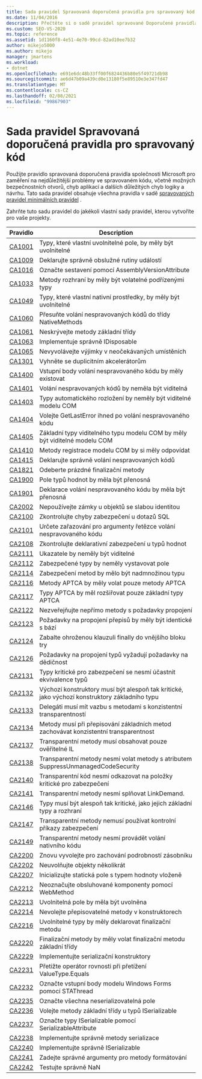 ```yaml
---
title: Sada pravidel Spravovaná doporučená pravidla pro spravovaný kód
ms.date: 11/04/2016
description: Přečtěte si o sadě pravidel spravované Doporučené pravidla v sadě Visual Studio. Podívejte se na popisy pravidel, která se zaměřují na zabezpečení, odolnost a další důležité problémy.
ms.custom: SEO-VS-2020
ms.topic: reference
ms.assetid: 1d1160f8-4e51-4e70-99cd-82ad10ee7b32
author: mikejo5000
ms.author: mikejo
manager: jmartens
ms.workload:
- dotnet
ms.openlocfilehash: e691e6dc48b33ff00f6824436b80e5f49721db98
ms.sourcegitcommit: ae6d47b09a439cd0e13180f5e89510e3e347fd47
ms.translationtype: MT
ms.contentlocale: cs-CZ
ms.lasthandoff: 02/08/2021
ms.locfileid: "99867903"
---
```

# <a name="managed-recommended-rules-rule-set-for-managed-code"></a>Sada pravidel Spravovaná doporučená pravidla pro spravovaný kód

Použijte pravidlo spravovaná doporučená pravidla společnosti Microsoft pro zaměření na nejdůležitější problémy ve spravovaném kódu, včetně možných bezpečnostních otvorů, chyb aplikací a dalších důležitých chyb logiky a návrhu. Tato sada pravidel obsahuje všechna pravidla v sadě [spravovaných pravidel minimálních pravidel](managed-minimum-rules-rule-set-for-managed-code.md) .

Zahrňte tuto sadu pravidel do jakékoli vlastní sady pravidel, kterou vytvoříte pro vaše projekty.

|Pravidlo|Description|
|----------|-----------------|
|[CA1001](/dotnet/fundamentals/code-analysis/quality-rules/ca1001)|Typy, které vlastní uvolnitelné pole, by měly být uvolnitelné|
|[CA1009](../code-quality/ca1009.md)|Deklarujte správně obslužné rutiny událostí|
|[CA1016](/dotnet/fundamentals/code-analysis/quality-rules/ca1016)|Označte sestavení pomocí AssemblyVersionAttribute|
|[CA1033](/dotnet/fundamentals/code-analysis/quality-rules/ca1033)|Metody rozhraní by měly být volatelné podřízenými typy|
|[CA1049](../code-quality/ca1049.md)|Typy, které vlastní nativní prostředky, by měly být uvolnitelné|
|[CA1060](/dotnet/fundamentals/code-analysis/quality-rules/ca1060)|Přesuňte volání nespravovaných kódů do třídy NativeMethods|
|[CA1061](/dotnet/fundamentals/code-analysis/quality-rules/ca1061)|Neskrývejte metody základní třídy|
|[CA1063](/dotnet/fundamentals/code-analysis/quality-rules/ca1063)|Implementuje správně IDisposable|
|[CA1065](/dotnet/fundamentals/code-analysis/quality-rules/ca1065)|Nevyvolávejte výjimky v neočekávaných umístěních|
|[CA1301](../code-quality/ca1301.md)|Vyhněte se duplicitním akcelerátorům|
|[CA1400](../code-quality/ca1400.md)|Vstupní body volání nespravovaného kódu by měly existovat|
|[CA1401](/dotnet/fundamentals/code-analysis/quality-rules/ca1401)|Volání nespravovaných kódů by neměla být viditelná|
|[CA1403](../code-quality/ca1403.md)|Typy automatického rozložení by neměly být viditelné modelu COM|
|[CA1404](../code-quality/ca1404.md)|Volejte GetLastError ihned po volání nespravovaného kódu|
|[CA1405](../code-quality/ca1405.md)|Základní typy viditelného typu modelu COM by měly být viditelné modelu COM|
|[CA1410](../code-quality/ca1410.md)|Metody registrace modelu COM by si měly odpovídat|
|[CA1415](../code-quality/ca1415.md)|Deklarujte správně volání nespravovaných kódů|
|[CA1821](/dotnet/fundamentals/code-analysis/quality-rules/ca1821)|Odeberte prázdné finalizační metody|
|[CA1900](../code-quality/ca1900.md)|Pole typů hodnot by měla být přenosná|
|[CA1901](../code-quality/ca1901.md)|Deklarace volání nespravovaného kódu by měla být přenosná|
|[CA2002](/dotnet/fundamentals/code-analysis/quality-rules/ca2002)|Nepoužívejte zámky u objektů se slabou identitou|
|[CA2100](/dotnet/fundamentals/code-analysis/quality-rules/ca2100)|Zkontrolujte chyby zabezpečení u dotazů SQL|
|[CA2101](/dotnet/fundamentals/code-analysis/quality-rules/ca2101)|Určete zařazování pro argumenty řetězce volání nespravovaného kódu|
|[CA2108](../code-quality/ca2108.md)|Zkontrolujte deklarativní zabezpečení u typů hodnot|
|[CA2111](../code-quality/ca2111.md)|Ukazatele by neměly být viditelné|
|[CA2112](../code-quality/ca2112.md)|Zabezpečené typy by neměly vystavovat pole|
|[CA2114](../code-quality/ca2114.md)|Zabezpečení metod by mělo být nadmnožinou typu|
|[CA2116](../code-quality/ca2116.md)|Metody APTCA by měly volat pouze metody APTCA|
|[CA2117](../code-quality/ca2117.md)|Typy APTCA by měl rozšiřovat pouze základní typy APTCA|
|[CA2122](../code-quality/ca2122.md)|Nezveřejňujte nepřímo metody s požadavky propojení|
|[CA2123](../code-quality/ca2123.md)|Požadavky na propojení přepisů by měly být identické s bází|
|[CA2124](../code-quality/ca2124.md)|Zabalte ohroženou klauzuli finally do vnějšího bloku try|
|[CA2126](../code-quality/ca2126.md)|Požadavky na propojení typů vyžadují požadavky na dědičnost|
|[CA2131](../code-quality/ca2131.md)|Typy kritické pro zabezpečení se nesmí účastnit ekvivalence typů|
|[CA2132](../code-quality/ca2132.md)|Výchozí konstruktory musí být alespoň tak kritické, jako výchozí konstruktory základního typu|
|[CA2133](../code-quality/ca2133.md)|Delegáti musí mít vazbu s metodami s konzistentní transparentností|
|[CA2134](../code-quality/ca2134.md)|Metody musí při přepisování základních metod zachovávat konzistentní transparentnost|
|[CA2137](../code-quality/ca2137.md)|Transparentní metody musí obsahovat pouze ověřitelné IL|
|[CA2138](../code-quality/ca2138.md)|Transparentní metody nesmí volat metody s atributem SuppressUnmanagedCodeSecurity|
|[CA2140](../code-quality/ca2140.md)|Transparentní kód nesmí odkazovat na položky kritické pro zabezpečení|
|[CA2141](../code-quality/ca2141.md)|Transparentní metody nesmí splňovat LinkDemand.|
|[CA2146](../code-quality/ca2146.md)|Typy musí být alespoň tak kritické, jako jejich základní typy a rozhraní|
|[CA2147](../code-quality/ca2147.md)|Transparentní metody nemusí používat kontrolní příkazy zabezpečení|
|[CA2149](../code-quality/ca2149.md)|Transparentní metody nesmí provádět volání nativního kódu|
|[CA2200](/dotnet/fundamentals/code-analysis/quality-rules/ca2200)|Znovu vyvolejte pro zachování podrobností zásobníku|
|[CA2202](../code-quality/ca2202.md)|Neuvolňujte objekty několikrát|
|[CA2207](/dotnet/fundamentals/code-analysis/quality-rules/ca2207)|Inicializujte statická pole s typem hodnoty vloženě|
|[CA2212](../code-quality/ca2212.md)|Neoznačujte obsluhované komponenty pomocí WebMethod|
|[CA2213](/dotnet/fundamentals/code-analysis/quality-rules/ca2213)|Uvolnitelná pole by měla být uvolněna|
|[CA2214](/dotnet/fundamentals/code-analysis/quality-rules/ca2214)|Nevolejte přepisovatelné metody v konstruktorech|
|[CA2216](/dotnet/fundamentals/code-analysis/quality-rules/ca2216)|Uvolnitelné typy by měly deklarovat finalizační metodu|
|[CA2220](../code-quality/ca2220.md)|Finalizační metody by měly volat finalizační metodu základní třídy|
|[CA2229](/dotnet/fundamentals/code-analysis/quality-rules/ca2229)|Implementujte serializační konstruktory|
|[CA2231](/dotnet/fundamentals/code-analysis/quality-rules/ca2231)|Přetižte operátor rovnosti při přetížení ValueType.Equals|
|[CA2232](../code-quality/ca2232.md)|Označte vstupní body modelu Windows Forms pomocí STAThread|
|[CA2235](/dotnet/fundamentals/code-analysis/quality-rules/ca2235)|Označte všechna neserializovatelná pole|
|[CA2236](../code-quality/ca2236.md)|Volejte metody základní třídy u typů ISerializable|
|[CA2237](/dotnet/fundamentals/code-analysis/quality-rules/ca2237)|Označte typy ISerializable pomocí SerializableAttribute|
|[CA2238](../code-quality/ca2238.md)|Implementujte správně metody serializace|
|[CA2240](../code-quality/ca2240.md)|Implementujte správně ISerializable|
|[CA2241](/dotnet/fundamentals/code-analysis/quality-rules/ca2241)|Zadejte správné argumenty pro metody formátování|
|[CA2242](/dotnet/fundamentals/code-analysis/quality-rules/ca2242)|Testujte správně NaN|
